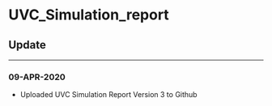 # UVC_Simulation_report

## Update
---
### 09-APR-2020
- Uploaded UVC Simulation Report Version 3 to Github
